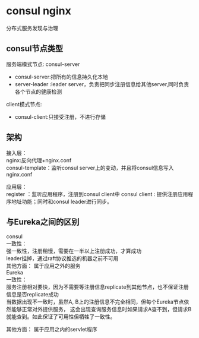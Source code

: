 # consul nginx    
分布式服务发现与治理  

## consul节点类型  

服务端模式节点:  consul-server
- consul-server:把所有的信息持久化本地
- server-leader :leader server，负责把同步注册信息给其他server,同时负责各个节点的健康检测  

client模式节点:  
- consul-client:只接受注册，不进行存储

## 架构  
接入层：  
nginx:反向代理+nginx.conf  
consul-template：监听consul server上的变动，并且将consul信息写入nginx.conf

应用层：  
register ：监听应用程序，注册到consul client中
consul client : 提供注册应用程序地址功能；同时和consul leader进行同步。

## 与Eureka之间的区别   
consul    
一致性：   
强一致性，注册稍慢，需要在一半以上注册成功，才算成功     
leader挂掉，通过raft协议推选的机器之前不可用    
 其他方面： 属于应用之外的服务     
Eureka    
一致性：  
服务注册相对要快，因为不需要等注册信息replicate到其他节点，也不保证注册信息是否replicate成功   
当数据出现不一致时，虽然A, B上的注册信息不完全相同，但每个Eureka节点依然能够正常对外提供服务，
这会出现查询服务信息时如果请求A查不到，但请求B就能查到。如此保证了可用性但牺牲了一致性。   

 其他方面： 属于应用之内的servlet程序      
 
